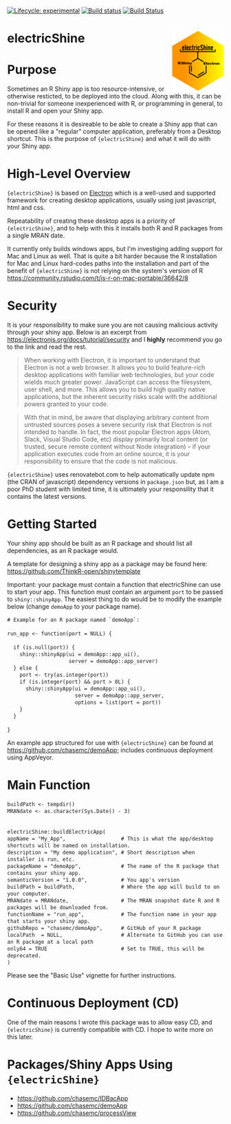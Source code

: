 [![Lifecycle:
    experimental](https://img.shields.io/badge/lifecycle-experimental-orange.svg)](https://www.tidyverse.org/lifecycle/#experimental)
[![Build
    status](https://ci.appveyor.com/api/projects/status/1l973ho8q4y03fnd/branch/master?svg=true)](https://ci.appveyor.com/project/chasemc/electricshine/branch/master)
[![Build
    Status](https://travis-ci.org/chasemc/electricShine.svg?branch=master)](https://travis-ci.org/chasemc/electricShine)

# electricShine  <img src="man/figures/logo.png" align="right" alt="" width="120" />

# Purpose

Sometimes an R Shiny app is too resource-intensive, or otherwise resticted, to be deployed into the cloud. Along with this, it can be non-trivial for someone inexperienced with R, or programming in general, to install R and open your Shiny app. 

For these reasons it is desireable to be able to create a Shiny app that can be opened like a "regular" computer application, preferably from a Desktop shortcut. This is the purpose of  `{electricShine}` and what it will do with your Shiny app.


# High-Level Overview

`{electricShine}` is based on [Electron](https://electronjs.org) which is a well-used and supported framework for creating desktop applications, usually using just javascript, html and css.

Repeatability of creating these desktop apps is a priority of `{electricShine}`, and to help with this it installs both R and R packages from a single MRAN date.

It currently only builds windows apps, but I'm investiging adding support for Mac and Linux as well. That is quite a bit harder because the R installation for Mac and Linux hard-codes paths into the installation and part of the benefit of `{electricShine}` is not relying on the system's version of R https://community.rstudio.com/t/is-r-on-mac-portable/36642/8 


# Security

It is your responsibility to make sure you are not causing malicious activity through your shiny app.
Below is an excerpt from https://electronjs.org/docs/tutorial/security and I **highly** recommend you go to the link and read the rest.



>When working with Electron, it is important to understand that Electron is not a web browser. It allows you to build feature-rich desktop applications with familiar web technologies, but your code wields much greater power. JavaScript can access the filesystem, user shell, and more. This allows you to build high quality native applications, but the inherent security risks scale with the additional powers granted to your code.

>With that in mind, be aware that displaying arbitrary content from untrusted sources poses a severe security risk that Electron is not intended to handle. In fact, the most popular Electron apps (Atom, Slack, Visual Studio Code, etc) display primarily local content (or trusted, secure remote content without Node integration) – if your application executes code from an online source, it is your responsibility to ensure that the code is not malicious.



`{electricShine}` uses renovatebot.com to help automatically update npm (the CRAN of javascript) dependency versions in `package.json` but, as I am a poor PhD student with limited time, it is ultimately your responsility that it contains the latest versions.



# Getting Started

Your shiny app should be built as an R package and should list all dependencies, as an R package would. 

A template for designing a shiny app as a package may be found here: https://github.com/ThinkR-open/shinytemplate


Important: your package must contain a function that electricShine can use to start your app. This function must contain an argument `port` to be passed to `shiny::shinyApp`. The easiest thing to do would be to modify the example below (change `demoApp` to your package name). 
```{r}
# Example for an R package named `demoApp`:

run_app <- function(port = NULL) {
  
  if (is.null(port)) {
    shiny::shinyApp(ui = demoApp::app_ui(),
                    server = demoApp::app_server)
  } else {
    port <- try(as.integer(port))
    if (is.integer(port) && port > 0L) {
      shiny::shinyApp(ui = demoApp::app_ui(),
                      server = demoApp::app_server,
                      options = list(port = port))
    }
  }
  
}

```


An example app structured for use with `{electricShine}` can be found at https://github.com/chasemc/demoApp; includes continuous deployment using AppVeyor.


# Main Function

```{r}
buildPath <- tempdir()
MRANdate <- as.character(Sys.Date() - 3)


electricShine::buildElectricApp(
appName = "My_App",                  # This is what the app/desktop shortcuts will be named on installation.
description = "My demo application", # Short description when installer is run, etc.
packageName = "demoApp",             # The name of the R package that contains your shiny app.
semanticVersion = "1.0.0",           # You app's version
buildPath = buildPath,               # Where the app will build to on your computer.
MRANdate = MRANdate,                 # The MRAN snapshot date R and R packages will be downloaded from.
functionName = "run_app",            # The function name in your app that starts your shiny app.
githubRepo = "chasemc/demoApp",      # GitHub of your R package
localPath  = NULL,                   # Alternate to GitHub you can use an R package at a local path
only64 = TRUE                        # Set to TRUE, this will be deprecated.
)
```
Please see the "Basic Use" vignette for further instructions.

  
# Continuous Deployment (CD)

One of the main reasons I wrote this package was to allow easy CD, and `{electricShine}` is currently compatible with CD. I hope to write more on this later.



# Packages/Shiny Apps Using `{electricShine}`

- https://github.com/chasemc/IDBacApp
- https://github.com/chasemc/demoApp
- https://github.com/chasemc/processView

